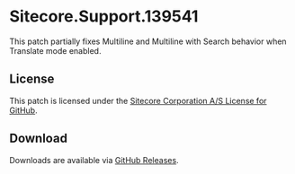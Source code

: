 # Sitecore.Support.139541
This patch partially fixes Multiline and Multiline with Search behavior when Translate mode enabled.

## License  
This patch is licensed under the [Sitecore Corporation A/S License for GitHub](https://github.com/sitecoresupport/Sitecore.Support.139541/blob/master/LICENSE).  

## Download  
Downloads are available via [GitHub Releases](https://github.com/sitecoresupport/Sitecore.Support.139541/releases).  
